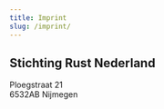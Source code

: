 ```yaml
---
title: Imprint
slug: /imprint/
---
```


## Stichting Rust Nederland

Ploegstraat 21  
6532AB Nijmegen
